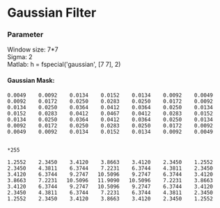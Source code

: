 # Gaussian Filter

### Parameter
Window size: 7*7 <br>
Sigma: 2 <br>
Matlab: h = fspecial('gaussian', [7 7], 2)

#### Gaussian Mask:

    0.0049    0.0092    0.0134    0.0152    0.0134    0.0092    0.0049
    0.0092    0.0172    0.0250    0.0283    0.0250    0.0172    0.0092
    0.0134    0.0250    0.0364    0.0412    0.0364    0.0250    0.0134
    0.0152    0.0283    0.0412    0.0467    0.0412    0.0283    0.0152
    0.0134    0.0250    0.0364    0.0412    0.0364    0.0250    0.0134
    0.0092    0.0172    0.0250    0.0283    0.0250    0.0172    0.0092
    0.0049    0.0092    0.0134    0.0152    0.0134    0.0092    0.0049
    
    
    *255
    
    1.2552    2.3450    3.4120    3.8663    3.4120    2.3450    1.2552
    2.3450    4.3811    6.3744    7.2231    6.3744    4.3811    2.3450
    3.4120    6.3744    9.2747   10.5096    9.2747    6.3744    3.4120
    3.8663    7.2231   10.5096   11.9090   10.5096    7.2231    3.8663
    3.4120    6.3744    9.2747   10.5096    9.2747    6.3744    3.4120
    2.3450    4.3811    6.3744    7.2231    6.3744    4.3811    2.3450
    1.2552    2.3450    3.4120    3.8663    3.4120    2.3450    1.2552
